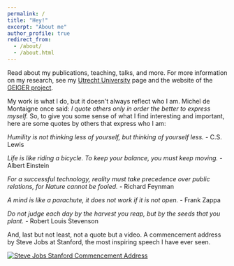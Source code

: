 ```yaml
---
permalink: /
title: "Hey!"
excerpt: "About me"
author_profile: true
redirect_from: 
  - /about/
  - /about.html
---
```


Read about my publications, teaching, talks, and more. For more information on my research, see my [Utrecht University](https://www.uu.nl/medewerkers/MANHaastrecht) page and the website of the [GEIGER project](https://project.cyber-geiger.eu/).

My work is what I do, but it doesn't always reflect who I am. Michel de Montaigne once said: *I quote others only in order the better to express myself.* So, to give you some sense of what I find interesting and important, here are some quotes by others that express who I am:
  
*Humility is not thinking less of yourself, but thinking of yourself less.* - C.S. Lewis
  
*Life is like riding a bicycle. To keep your balance, you must keep moving.* - Albert Einstein

*For a successful technology, reality must take precedence over public relations, for Nature cannot be fooled.* - Richard Feynman
  
*A mind is like a parachute, it does not work if it is not open.* - Frank Zappa
  
*Do not judge each day by the harvest you reap, but by the seeds that you plant.* - Robert Louis Stevenson

And, last but not least, not a quote but a video. A commencement address by Steve Jobs at Stanford, the most inspiring speech I have ever seen.

[![Steve Jobs Stanford Commencement Address](http://img.youtube.com/vi/UF8uR6Z6KLc/0.jpg)](http://www.youtube.com/watch?v=UF8uR6Z6KLc)
